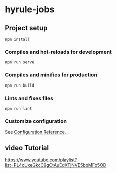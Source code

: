 # hyrule-jobs

## Project setup

```
npm install
```

### Compiles and hot-reloads for development

```
npm run serve
```

### Compiles and minifies for production

```
npm run build
```

### Lints and fixes files

```
npm run lint
```

### Customize configuration

See [Configuration Reference](https://cli.vuejs.org/config/).

## video Tutorial

https://www.youtube.com/playlist?list=PL4cUxeGkcC9gCtAuEdXTjNVE5bbMFo5OD
